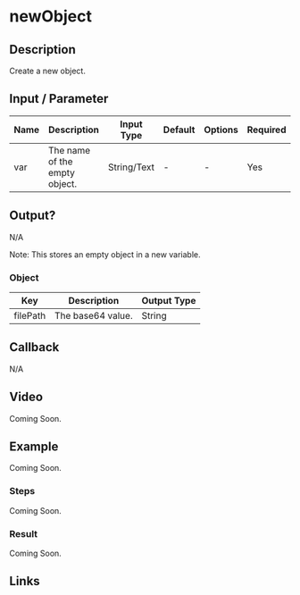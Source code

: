 # newObject

## Description

Create a new object.

## Input / Parameter

| Name | Description | Input Type | Default | Options | Required |
| ------ | ------ | ------ | ------ | ------ | ------ |
| var | The name of the empty object. | String/Text | - | - | Yes |

## Output?

N/A

Note: This stores an empty object in a new variable.

### Object

| Key | Description | Output Type |
| ------ | ------ | ------ |
| filePath | The base64 value. | String |

## Callback

N/A

## Video

Coming Soon.

<!-- Format: [![Video]({image-path})]({url-link}) -->

## Example

Coming Soon.

<!-- Share a scenario, like a user requirements. -->

### Steps

Coming Soon.

<!-- Show the steps and share some screenshots.

1. .....

Format: ![]({image-path}) -->

### Result

Coming Soon.

<!-- Explain the output.

Format: ![]({image-path}) -->

## Links